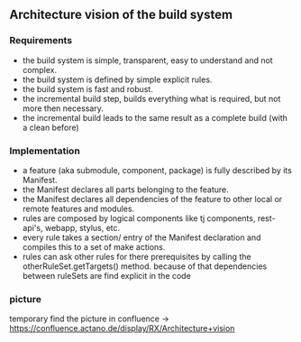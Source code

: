 ## Architecture vision of the build system

### Requirements

+ the build system is simple, transparent, easy to understand and not complex.
+ the build system is defined by simple explicit rules.
+ the build system is fast and robust.
+ the incremental build step, builds everything what is required, but not more then necessary.
+ the incremental build leads to the same result as a complete build (with a clean before)

### Implementation

+ a feature (aka submodule, component, package) is fully described by its Manifest.
+ the Manifest declares all parts belonging to the feature.
+ the Manifest declares all dependencies of the feature to other local or remote features and modules.
+ rules are composed by logical components like tj components, rest-api's, webapp, stylus, etc.
+ every rule takes a section/ entry of the Manifest declaration and compiles this to a set of make actions.
+ rules can ask other rules for there prerequisites by calling the otherRuleSet.getTargets() method.
  because of that dependencies between ruleSets are find explicit in the code

### picture

temporary find the picture in confluence -> https://confluence.actano.de/display/RX/Architecture+vision

